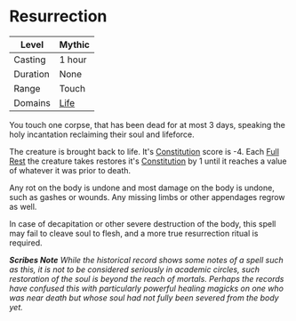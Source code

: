 # Resurrection

| Level    | Mythic                                   |
| -------- | ---------------------------------------- |
| Casting  | 1 hour                                   |
| Duration | None                                     |
| Range    | Touch                                    |
| Domains  | [Life](../../../Spell%20Domains/Life.md) |

You touch one corpse, that has been dead for at most 3 days, speaking the holy incantation reclaiming their soul and lifeforce.

The creature is brought back to life. It's [Constitution](../../../../Player%20Characters/Chosen%20Statistics/Constitution.md) score is -4. Each [Full Rest](../../../../Game%20Procedures/Resting.md#Full%20Rest) the creature takes restores it's [Constitution](../../../../Player%20Characters/Chosen%20Statistics/Constitution.md) by 1 until it reaches a value of whatever it was prior to death.

Any rot on the body is undone and most damage on the body is undone, such as gashes or wounds. Any missing limbs or other appendages regrow as well.

In case of decapitation or other severe destruction of the body, this spell may fail to cleave soul to flesh, and a more true resurrection ritual is required.

***Scribes Note***
*While the historical record shows some notes of a spell such as this, it is not to be considered seriously in academic circles, such restoration of the soul is beyond the reach of mortals. Perhaps the records have confused this with particularly powerful healing magicks on one who was near death but whose soul had not fully been severed from the body yet.*
